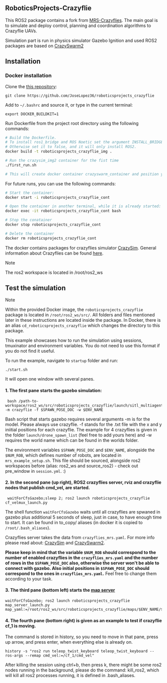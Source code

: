 ## RoboticsProjects-Crazyflie
This ROS2 package contains a fork from [MRS-Crazyflies](https://github.com/larics/mrs_crazyflies). The main goal is to simulate and deploy control, planning and coordination algorithms to Crazyflie UAVs.

Simulation part is run in physics simulator Gazebo Ignition and used ROS2 packages are based on [CrazySwarm2](https://imrclab.github.io/crazyswarm2/)

## Installation

### Docker installation
Clone the [this repository](https://github.com/JoseLopez36/roboticsprojects_crazyflie):
```
git clone https://github.com/JoseLopez36/roboticsprojects_crazyflie
```
Add  to  `~/.bashrc` and source it, or type in the current terminal:
```
export DOCKER_BUILDKIT=1
```
Run Dockerfile from the project root directory using the following commands:
```bash
# Build the Dockerfile.
# To install ros1_bridge and ROS Noetic set the argument INSTALL_BRIDGE to true.
# Otherwise set it to false, and it will only install ROS2.
docker build -t roboticsprojects_crazyflie_img .

# Run the crazysim_img2 container for the fist time
./first_run.sh

# This will create docker container crazyswarm_container and position you into the container
```

For future runs, you can use the following commands:
```bash
# Start the container:
docker start -i roboticsprojects_crazyflie_cont

# Open the container in another terminal, while it is already started:
docker exec -it roboticsprojects_crazyflie_cont bash

# Stop the conatainer
docker stop roboticsprojects_crazyflie_cont

# Delete the container
docker rm roboticsprojects_crazyflie_cont

```
The docker contains packages for crazyflies simulator [CrazySim](https://github.com/gtfactslab/CrazySim). General information about Crazyflies can be found [here](https://www.bitcraze.io/products/crazyflie-2-1/).

> [!NOTE]
> The ros2 workspace is located in /root/ros2_ws

## Test the simulation
> [!NOTE]
> Within the provided Docker image, the `roboticsprojects_crazyflie` package is located in `/root/ros2_ws/src/`. All folders and files mentioned later in these instructions are located inside the package. In Docker, there is an alias `cd_roboticsprojects_crazyflie` which changes the directory to this package.

This example showcases how to run the simulation using sessions, tmuxinator and environment variables. You do not need to use this format if you do not find it useful.

To run the example, navigate to `startup` folder and run:
```
./start.sh
```
It will open one window with several panes.

#### 1. The first pane starts the gazebo simulation:
```
 bash /path-to-workspace/ros2_ws/src/roboticsprojects_crazyflie/launch/sitl_multiagent_text.sh -m crazyflie -f $SPAWN_POSE_DOC -w $ENV_NAME
```
Bash script that starts gazebo requires several arguments -m is for the model. Please always use crazyflie. -f stands for the .txt file with the x and y iniitial positions for each crazyflie. The example for 4 crazyflies is given in the folder `launch/drone_spawn_list` (feel free to add yours here) and -w requires the world name which can be found in the worlds folder.

The environment variables `$SPAWN_POSE_DOC` and `$ENV_NAME`, alongside the `$NUM_ROB`, which defines number of robots, are located in `mrs_example_setup.sh`. This file should be sourced, alongside ros2 workspaces before (alias: ros2_ws and source_ros2) - check out pre_window in `session.yml`. :)

#### 2. In the second pane (up right), ROS2 crazyflies server, rviz and crazyflie nodes that publish cmd_vel, are started.
```
 waitForCfsGazebo;sleep 2; ros2 launch roboticsprojects_crazyflie cf_velmux_launch.py
```
The shell function `waitForCfsGazebo` waits until all crazyflies are spwaned in gazebo plus additional 5 seconds of sleep, just in case, to have enough time to start. It can be found in to_copy/ aliases (in docker it is copied to `/root/.bash_aliases`).

Crazyflies server takes the data from `crazyflies_mrs.yaml`. For more info please read about: [CrazySim](https://github.com/gtfactslab/CrazySim) and [CrazySwarm2](https://imrclab.github.io/crazyswarm2/).

**Please keep in mind that the variable `$NUM_ROB` should correspond to the number of enabled crazyflies in the `crazyflies_mrs.yaml` and the number of rows in the `$SPAWN_POSE_DOC` also, otherwise the server won't be able to connect with gazebo. Also initial positions in `$SPAWN_POSE_DOC` should correspond to the ones in `crazyflies_mrs.yaml`.** Feel free to change them according to your task.

#### 3. The third pane (bottom left) starts the [map server](https://github.com/ros-navigation/navigation2/tree/main/nav2_map_server)
```
waitForCfsGazebo; ros2 launch roboticsprojects_crazyflie map_server_launch.py map_yaml:=/root/ros2_ws/src/roboticsprojects_crazyflie/maps/$ENV_NAME/$ENV_NAME.yaml
```

#### 4. The fourth pane (bottom right) is given as an example to test if crazyflie cf_1 is moving.
The command is stored in history, so you need to move in that pane, press up arrow, and press enter, when everything else is already on.

```
history -s "ros2 run teleop_twist_keyboard teleop_twist_keyboard --ros-args --remap cmd_vel:=/cf_1/cmd_vel"
```
After killing the session using ctrl+b, then press k, there might be some ros2 nodes running in the background, please do the command: kill_ros2, which will kill all ros2 processes running, it is defined in .bash_aliases.